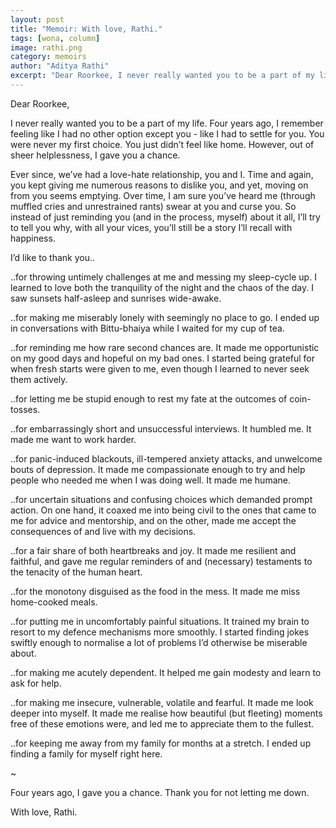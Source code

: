 ```yaml
---
layout: post
title: "Memoir: With love, Rathi."
tags: [wona, column]
image: rathi.png
category: memoirs
author: "Aditya Rathi"
excerpt: "Dear Roorkee, I never really wanted you to be a part of my life. Four years ago, I remember feeling like I had no other option except you - like I had to settle for you."
---
```


Dear Roorkee,

I never really wanted you to be a part of my life. Four years ago, I remember feeling like I had no other option except you - like I had to settle for you. You were never my first choice. You just didn’t feel like home. However, out of sheer helplessness, I gave you a chance.

Ever since, we’ve had a love-hate relationship, you and I. Time and again, you kept giving me numerous reasons to dislike you, and yet, moving on from you seems emptying. Over time, I am sure you’ve heard me (through muffled cries and unrestrained rants) swear at you and curse you. So instead of just reminding you (and in the process, myself) about it all, I’ll try to tell you why, with all your vices, you’ll still be a story I’ll recall with happiness.

I’d like to thank you..

..for throwing untimely challenges at me and messing my sleep-cycle up. I learned to love both the tranquility of the night and the chaos of the day. I saw sunsets half-asleep and sunrises wide-awake.

..for making me miserably lonely with seemingly no place to go. I ended up in conversations with Bittu-bhaiya while I waited for my cup of tea.

..for reminding me how rare second chances are. It made me opportunistic on my good days and hopeful on my bad ones. I started being grateful for when fresh starts were given to me, even though I learned to never seek them actively.

..for letting me be stupid enough to rest my fate at the outcomes of coin-tosses.

..for embarrassingly short and unsuccessful interviews. It humbled me. It made me want to work harder.

..for panic-induced blackouts, ill-tempered anxiety attacks, and unwelcome bouts of depression. It made me compassionate enough to try and help people who needed me when I was doing well. It made me humane.

..for uncertain situations and confusing choices which demanded prompt action. On one hand, it coaxed me into being civil to the ones that came to me for advice and mentorship, and on the other, made me accept the consequences of and live with my decisions.

..for a fair share of both heartbreaks and joy. It made me resilient and faithful, and gave me regular reminders of and (necessary) testaments to the tenacity of the human heart.

..for the monotony disguised as the food in the mess. It made me miss home-cooked meals.

..for putting me in uncomfortably painful situations. It trained my brain to resort to my defence mechanisms more smoothly. I started finding jokes swiftly enough to normalise a lot of problems I’d otherwise be miserable about.

..for making me acutely dependent. It helped me gain modesty and learn to ask for help.

..for making me insecure, vulnerable, volatile and fearful. It made me look deeper into myself. It made me realise how beautiful (but fleeting) moments free of these emotions were, and led me to appreciate them to the fullest.

..for keeping me away from my family for months at a stretch. I ended up finding a family for myself right here.

~

Four years ago, I gave you a chance. Thank you for not letting me down.

With love,
Rathi.
